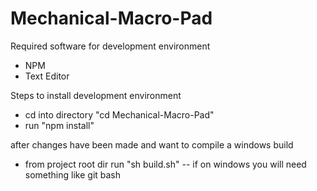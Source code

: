 # Mechanical-Macro-Pad


Required software for development environment

- NPM
- Text Editor


Steps to install development environment

- cd into directory "cd Mechanical-Macro-Pad"
- run "npm install"


after changes have been made and want to compile a windows build

- from project root dir run "sh build.sh"  -- if on windows you will need something like git bash
